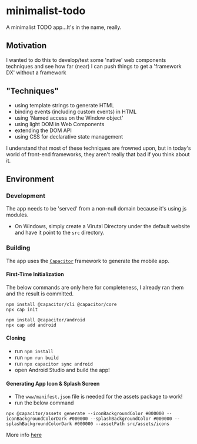 # minimalist-todo
A minimalist TODO app...It's in the name, really.

## Motivation
I wanted to do this to develop/test some 'native' web components techniques and see how far (near) I can push things to get a 'framework DX' without a framework

## "Techniques"
- using template strings to generate HTML
- binding events (including custom events) in HTML
- using 'Named access on the Window object'
- using light DOM in Web Components
- extending the DOM API
- using CSS for declarative state management

I understand that most of these techniques are frowned upon, but in today's world of front-end frameworks, they aren't really that bad if you think about it.

## Environment

### Development
The app needs to be 'served' from a non-null domain because it's using js modules.
- On Windows, simply create a Virutal Directory under the default website and have it point to the `src` directory.

### Building
The app uses the [`Capacitor`](https://capacitorjs.com/) framework to generate the mobile app.

#### First-Time Initialization
The below commands are only here for completeness, I already ran them and the result is committed.
```
npm install @capacitor/cli @capacitor/core
npx cap init
```

```
npm install @capacitor/android
npx cap add android
```

#### Cloning
- run `npm install`
- run `npm run build`
- run `npx capacitor sync android`
- open Android Studio and build the app!

#### Generating App Icon & Splash Screen
- The `www/manifest.json` file is needed for the assets package to work!
- run the below command
```
npx @capacitor/assets generate --iconBackgroundColor #000000 --iconBackgroundColorDark #000000 --splashBackgroundColor #000000 --splashBackgroundColorDark #000000 --assetPath src/assets/icons
```

More info [here](https://github.com/ionic-team/capacitor-assets)
